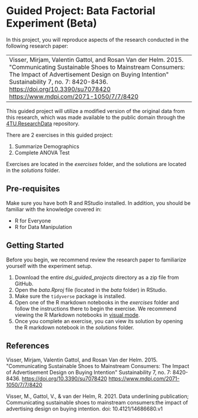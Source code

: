 # Guided Project: Bata Factorial Experiment (Beta)

In this project, you will reproduce aspects of the research conducted in the following research paper:

|                                                                                                                                                                                                                                                                                                    |
|----------------------------------------------------------------------------------------------------------------------------------------------------------------------------------------------------------------------------------------------------------------------------------------------------|
| Visser, Mirjam, Valentin Gattol, and Rosan Van der Helm. 2015. "Communicating Sustainable Shoes to Mainstream Consumers: The Impact of Advertisement Design on Buying Intention" Sustainability 7, no. 7: 8420-8436. <https://doi.org/10.3390/su7078420> <https://www.mdpi.com/2071-1050/7/7/8420> |

This guided project will utilize a modified version of the original data from this research, which was made available to the public domain through the [4TU.ResearchData](https://data.4tu.nl/) repository.

There are 2 exercises in this guided project:

1.  Summarize Demographics
2.  Complete ANOVA Test

Exercises are located in the *exercises* folder, and the solutions are located in the *solutions* folder.

## Pre-requisites

Make sure you have both R and RStudio installed. In addition, you should be familiar with the knowledge covered in:

-   R for Everyone
-   R for Data Manipulation

## Getting Started

Before you begin, we recommend review the research paper to familiarize yourself with the experiment setup.

1.  Download the entire *dsi_guided_projects* directory as a zip file from GitHub.
2.  Open the *bata.Rproj* file (located in the *bata* folder) in RStudio.
3.  Make sure the `tidyverse` package is installed.
4.  Open one of the R markdown notebooks in the *exercises* folder and follow the instructions there to begin the exercise. We recommend viewing the R Markdown notebooks in [visual mode](https://rstudio.github.io/visual-markdown-editing/).
5.  Once you complete an exercise, you can view its solution by opening the R markdown notebook in the *solutions* folder.

## References

Visser, Mirjam, Valentin Gattol, and Rosan Van der Helm. 2015. "Communicating Sustainable Shoes to Mainstream Consumers: The Impact of Advertisement Design on Buying Intention" Sustainability 7, no. 7: 8420-8436. <https://doi.org/10.3390/su7078420> <https://www.mdpi.com/2071-1050/7/7/8420>

Visser, M., Gattol, V., & van der Helm, R. 2021. Data underlining publication; Communicating sustainable shoes to mainstream consumers:the impact of advertising design on buying intention. doi: 10.4121/14686680.v1
